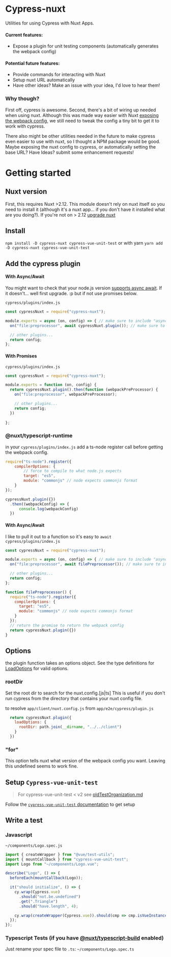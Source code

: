 # Cypress-nuxt
Utilities for using Cypress with Nuxt Apps.

#### Current features:
- Expose a plugin for unit testing components (automatically generates the webpack config)

#### Potential future features:
- Provide commands for interacting with Nuxt
- Setup nuxt URL automatically
- Have other ideas? Make an issue with your idea, I'd love to hear them!

### Why though?
First off, cypress is awesome. Second, there's a bit of wiring up needed when using nuxt. Although this was made way easier with Nuxt [exposing the webpack config](https://github.com/nuxt/nuxt.js/pull/7029), we still need to tweak the config a tiny bit to get it to work with cypress. 

There also might be other utilities needed in the future to make cypress even easier to use with nuxt, so I thought a NPM package would be good. Maybe exposing the nuxt config to cypress, or automatically setting the base URL? Have Ideas? submit some enhancement requests!

# Getting started

## Nuxt version
First, this requires Nuxt >2.12. This module doesn't rely on nuxt itself so you need to install it (although it's a nuxt app... if you don't have it installed what are you doing?). If you're not on > 2.12 [upgrade nuxt](https://nuxtjs.org/guide/upgrading)

## Install
`npm install -D cypress-nuxt cypress-vue-unit-test`
or with yarn
`yarn add -D cypress-nuxt cypress-vue-unit-test`


## Add the cypress plugin

#### With Async/Await
You might want to check that your node.js version [supports async await](https://node.green/#ES2017-features-async-functions). If it doesn't... well first upgrade. :p but if not use promises below.

`cypress/plugins/index.js`
```javascript
const cypressNuxt = require("cypress-nuxt");

module.exports = async (on, config) => { // make sure to include "async"!
  on("file:preprocessor", await cypressNuxt.plugin()); // make sure to include "await"!

  // other plugins...
  return config;
};
```

#### With Promises

`cypress/plugins/index.js`
```javascript
const cypressNuxt = require("cypress-nuxt");

module.exports = function (on, config) {
  return cypressNuxt.plugin().then(function (webpackPreProcessor) {
    on("file:preprocessor", webpackPreProcessor);

    // other plugins...
    return config;
  })
  
};
```


### @nuxt/typescript-runtime

in your `cypress/plugins/index.js` add a ts-node register call before getting the webpack config.
```javascript
require("ts-node").register({
    compilerOptions: {
        // force to compile to what node.js expects
        target: "es5",
        module: "commonjs" // node expects commonjs format
    }
});

cypressNuxt.plugin({})
  .then((webpackConfig) => {
      console.log(webpackConfig)
  })

```

#### With Async/Await
I like to pull it out to a function so it's easy to `await`
`cypress/plugins/index.js`
```javascript
const cypressNuxt = require("cypress-nuxt");

module.exports = async (on, config) => { // make sure to include "async"!
  on("file:preprocessor", await filePreprocessor()); // make sure to include "await"!

  // other plugins...
  return config;
};

function filePreprocessor() {
  require("ts-node").register({
    compilerOptions: {
      target: "es5",
      module: "commonjs" // node expects commonjs format
    }
  });
  // return the promise to return the webpack config
  return cypressNuxt.plugin({})
}
```

## Options
the plugin function takes an options object. See the type definitions for [LoadOptions](index.d.ts#L3) for valid options. 

### rootDir
Set the root dir to search for the nuxt.config.[js|ts] This is useful if you don't run cypress from the directory that contains your nuxt config file.

to resolve `app/client/nuxt.config.js` from `app/e2e/cypress/plugin.js`
```js
  return cypressNuxt.plugin({
    loadOptions: {
      rootDir: path.join(__dirname, "../../client")
    }
  })
```

### "for"
This option tells nuxt what version of the webpack config you want. Leaving this undefined seems to work fine.


## Setup `Cypress-vue-unit-test`
 > For cypress-vue-unit-test < v2 see [oldTestOrganization.md](./oldTestOrganization.md)
 
Follow the [`cypress-vue-unit-test` documentation](https://github.com/bahmutov/cypress-vue-unit-test) to get setup

## Write a test
### Javascript

`~/components/Logo.spec.js`
```javascript
import { createWrapper } from "@vue/test-utils";
import { mountCallback } from "cypress-vue-unit-test";
import Logo from "~/components/Logo.vue";

describe("Logo", () => {
  beforeEach(mountCallback(Logo));

  it("should initialize", () => {
    cy.wrap(Cypress.vue)
      .should("not.be.undefined")
      .get(".Triangle")
      .should("have.length", 4);

    cy.wrap(createWrapper(Cypress.vue)).should(cmp => cmp.isVueInstance());
  });
});

```

### Typescript Tests (if you have [@nuxt/typescript-build](https://typescript.nuxtjs.org/guide/setup.html) enabled)
Just rename your spec file to `.ts`: `~/components/Logo.spec.ts`
